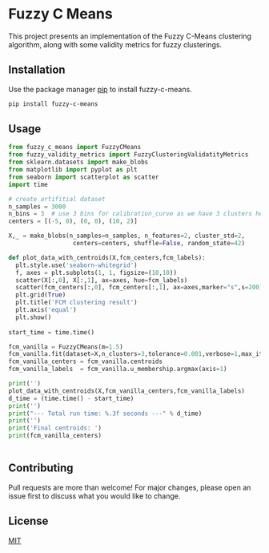 # Fuzzy C Means
This project presents an implementation of the Fuzzy C-Means clustering algorithm, along with some validity metrics for fuzzy clusterings.

## Installation

Use the package manager [pip](https://pip.pypa.io/en/stable/) to install fuzzy-c-means.

```bash
pip install fuzzy-c-means
```

## Usage

```python
from fuzzy_c_means import FuzzyCMeans
from fuzzy_validity_metrics import FuzzyClusteringValidatityMetrics
from sklearn.datasets import make_blobs
from matplotlib import pyplot as plt
from seaborn import scatterplot as scatter
import time

# create artifitial dataset
n_samples = 3000
n_bins = 3  # use 3 bins for calibration_curve as we have 3 clusters here
centers = [(-5, 0), (0, 0), (10, 2)]

X,_ = make_blobs(n_samples=n_samples, n_features=2, cluster_std=2,
                  centers=centers, shuffle=False, random_state=42)

def plot_data_with_centroids(X,fcm_centers,fcm_labels):
  plt.style.use('seaborn-whitegrid')
  f, axes = plt.subplots(1, 1, figsize=(10,10))
  scatter(X[:,0], X[:,1], ax=axes, hue=fcm_labels)
  scatter(fcm_centers[:,0], fcm_centers[:,1], ax=axes,marker="s",s=200)
  plt.grid(True)
  plt.title('FCM clustering result')
  plt.axis('equal')
  plt.show()
  
start_time = time.time()

fcm_vanilla = FuzzyCMeans(m=1.5)
fcm_vanilla.fit(dataset=X,n_clusters=3,tolerance=0.001,verbose=1,max_iterations=100)
fcm_vanilla_centers = fcm_vanilla.centroids
fcm_vanilla_labels  = fcm_vanilla.u_membership.argmax(axis=1)

print('')
plot_data_with_centroids(X,fcm_vanilla_centers,fcm_vanilla_labels)
d_time = (time.time() - start_time)
print('')
print("--- Total run time: %.3f seconds ---" % d_time)
print('')
print('Final centroids: ')
print(fcm_vanilla_centers)
  

```

## Contributing
Pull requests are more than welcome! For major changes, please open an issue first to discuss what you would like to change.

## License
[MIT](https://choosealicense.com/licenses/mit/)

